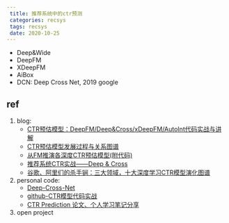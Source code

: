```yaml
---
 title: 推荐系统中的ctr预测
 categories: recsys
 tags: recsys
 date: 2020-10-25
---
```


- Deep&Wide
- DeepFM
- XDeepFM
- AiBox
- DCN: Deep Cross Net, 2019 google

## ref

1. blog:
    - [CTR预估模型：DeepFM/Deep&Cross/xDeepFM/AutoInt代码实战与讲解](https://zhuanlan.zhihu.com/p/109933924)
    - [CTR预估模型发展过程与关系图谱](https://zhuanlan.zhihu.com/p/104307718)
    - [从FM推演各深度CTR预估模型(附代码)](https://blog.csdn.net/longxinchen_ml/article/details/81031736)
    - [推荐系统CTR实战——Deep & Cross](https://fuhailin.github.io/Deep-and-Cross-Network/)
    - [谷歌、阿里们的杀手锏：三大领域，十大深度学习CTR模型演化图谱](https://cloud.tencent.com/developer/article/1455807)
2. personal code:
    - [Deep-Cross-Net](https://github.com/FitzFan/Deep-Cross-Net)
    - [github-CTR模型代码实战](https://github.com/NELSONZHAO/zhihu/tree/master/ctr_models)
    - [CTR Prediction 论文、个人学习笔记分享](https://github.com/duboya/CTR-Prediction)
3. open project


